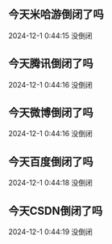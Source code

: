 ## 今天米哈游倒闭了吗

2024-12-1 0:44:15 没倒闭

## 今天腾讯倒闭了吗

2024-12-1 0:44:16 没倒闭

## 今天微博倒闭了吗

2024-12-1 0:44:16 没倒闭

## 今天百度倒闭了吗

2024-12-1 0:44:18 没倒闭

## 今天CSDN倒闭了吗

2024-12-1 0:44:19 没倒闭

